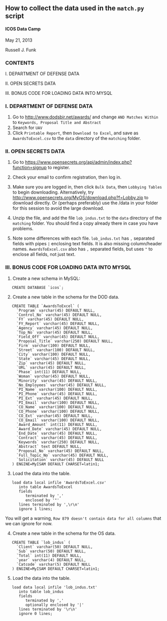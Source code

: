 ## How to collect the data used in the `match.py` script

#### ICOS Data Camp
May 21, 2013

Russell J. Funk

### CONTENTS
I. DEPARTMENT OF DEFENSE DATA

II. OPEN SECRETS DATA

III. BONUS CODE FOR LOADING DATA INTO MYSQL

### I. DEPARTMENT OF DEFENSE DATA

1. Go to http://www.dodsbir.net/awards/ and change `AND Matches Within` to 
   `Keywords, Proposal Title and Abstract`
2. Search for `UAV`
3. Click `Printable Report`, then `Download to Excel`, and save as 
   `AwardsToExcel.csv` to the `data` directory of the `matching` folder.
   
### II. OPEN SECRETS DATA

1. Go to https://www.opensecrets.org/api/admin/index.php?function=signup to 
   register.

2. Check your email to confirm registration, then log in.

3. Make sure you are logged in, then click `Bulk Data`, then `Lobbying Tables` 
   to begin downloading. Alternatively, try 
   http://www.opensecrets.org/MyOS/download.php?f=Lobby.zip to download 
   directly. Or (perhaps preferably) use the /data in your folder for this 
   session to avoid the large download.

4. Unzip the file, and add the file `lob_indus.txt` to the `data` directory of 
   the `matching` folder. You should find a copy already there in case you have 
   problems.
    
5. Note some differences with each file. `lob_indus.txt` has `,` separated 
   fields with pipes `|` enclosing text fields. It is also missing 
   column/header names. `AwardsToExcel.csv` also has `,` separated fields, but 
   uses `"` to enclose all fields, not just text.

### III. BONUS CODE FOR LOADING DATA INTO MYSQL

1. Create a new schema in MySQL:

```mysql
   CREATE DATABASE `icos`;
```

2. Create a new table in the schema for the DOD data.

```mysql
   CREATE TABLE `AwardsToExcel` (
     `Program` varchar(45) DEFAULT NULL,
     `Control_No` varchar(45) DEFAULT NULL,
     `FY` varchar(45) DEFAULT NULL,
     `FY_Report` varchar(45) DEFAULT NULL,
     `Agency` varchar(45) DEFAULT NULL,
     `Top_No` varchar(45) DEFAULT NULL,
     `Field_Off` varchar(45) DEFAULT NULL,
     `Proposal_Title` varchar(250) DEFAULT NULL,
     `Firm` varchar(100) DEFAULT NULL,
     `Street` varchar(100) DEFAULT NULL,
     `City` varchar(100) DEFAULT NULL,
     `State` varchar(45) DEFAULT NULL,
     `Zip` varchar(45) DEFAULT NULL,
     `URL` varchar(45) DEFAULT NULL,
     `Phase` int(11) DEFAULT NULL,
     `Woman` varchar(45) DEFAULT NULL,
     `Minority` varchar(45) DEFAULT NULL,
     `No_Employees` varchar(45) DEFAULT NULL,
     `PI_Name` varchar(100) DEFAULT NULL,
     `PI_Phone` varchar(45) DEFAULT NULL,
     `PI_Ext` varchar(45) DEFAULT NULL,
     `PI_Email` varchar(100) DEFAULT NULL,
     `CO_Name` varchar(100) DEFAULT NULL,
     `CO_Phone` varchar(100) DEFAULT NULL,
     `CO_Ext` varchar(45) DEFAULT NULL,
     `CO_Email` varchar(100) DEFAULT NULL,
     `Award_Amount` int(11) DEFAULT NULL,
     `Award_Date` varchar(45) DEFAULT NULL,
     `End_Date` varchar(45) DEFAULT NULL,
     `Contract` varchar(45) DEFAULT NULL,
     `Keywords` varchar(250) DEFAULT NULL,
     `Abstract` text DEFAULT NULL,
     `Proposal_No` varchar(45) DEFAULT NULL,
     `Full_Topic_No` varchar(45) DEFAULT NULL,
     `Solicitation` varchar(45) DEFAULT NULL
   ) ENGINE=MyISAM DEFAULT CHARSET=latin1;
```

3. Load the data into the table.

```mysql
   load data local infile 'AwardsToExcel.csv' 
      into table AwardsToExcel 
      fields 
         terminated by ',' 
         enclosed by '"'  
      lines terminated by ',\r\n' 
      ignore 1 lines;
```

   You will get a warning, `Row 879 doesn't contain data for all columns` that 
   we can ignore for now.

4. Create a new table in the schema for the OS data.

```mysql
   CREATE TABLE `lob_indus` (
     `Client` varchar(50) DEFAULT NULL,
     `Sub` varchar(50) DEFAULT NULL,
     `Total` int(11) DEFAULT NULL,
     `year` varchar(4) DEFAULT NULL,
     `Catcode` varchar(5) DEFAULT NULL
   ) ENGINE=MyISAM DEFAULT CHARSET=latin1;
```

5. Load the data into the table.

```mysql
   load data local infile 'lob_indus.txt' 
      into table lob_indus 
      fields 
         terminated by ',' 
         optionally enclosed by '|'  
      lines terminated by '\r\n' 
      ignore 0 lines;
```